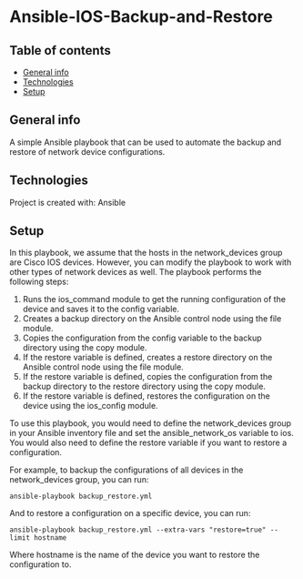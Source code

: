 # Ansible-IOS-Backup-and-Restore

## Table of contents
* [General info](#general-info)
* [Technologies](#technologies)
* [Setup](#setup)

## General info
A simple Ansible playbook that can be used to automate the backup and restore of network device configurations.
	
## Technologies
Project is created with:
Ansible
	
## Setup
In this playbook, we assume that the hosts in the network_devices group are Cisco IOS devices. However, you can modify the playbook to work with other types of network devices as well.
The playbook performs the following steps:

1. Runs the ios_command module to get the running configuration of the device and saves it to the config variable.
2. Creates a backup directory on the Ansible control node using the file module.
3. Copies the configuration from the config variable to the backup directory using the copy module.
4. If the restore variable is defined, creates a restore directory on the Ansible control node using the file module.
5. If the restore variable is defined, copies the configuration from the backup directory to the restore directory using the copy module.
6. If the restore variable is defined, restores the configuration on the device using the ios_config module.

To use this playbook, you would need to define the network_devices group in your Ansible inventory file and set the ansible_network_os variable to ios. You would also need to define the restore variable if you want to restore a configuration.

For example, to backup the configurations of all devices in the network_devices group, you can run:
```
ansible-playbook backup_restore.yml
```
And to restore a configuration on a specific device, you can run:
```
ansible-playbook backup_restore.yml --extra-vars "restore=true" --limit hostname
```
Where hostname is the name of the device you want to restore the configuration to.

